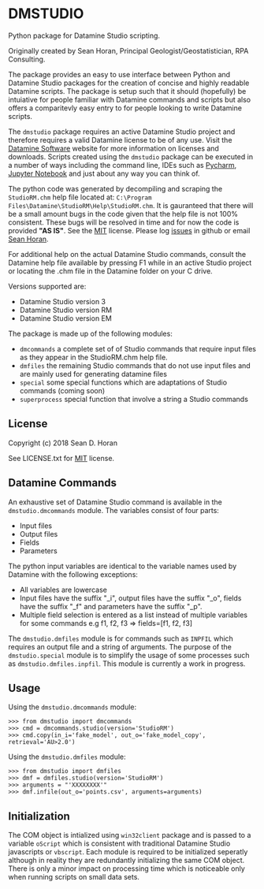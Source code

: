 DMSTUDIO
========

Python package for Datamine Studio scripting. 

Originally created by Sean Horan, Principal Geologist/Geostatistician, RPA Consulting.

The package provides an easy to use interface between Python and Datamine Studio packages for the creation of concise and highly readable Datamine scripts. The package is setup such that it should (hopefully) be intuiative for people familiar with Datamine commands and scripts but also offers a comparitevly easy entry to for people looking to write Datamine scripts.

The ``dmstudio`` package requires an active Datamine Studio project and therefore requires a valid Datamine license to be of any use. Visit the [Datamine Software](http://www.dataminesoftware.com) website for more information on licenses and downloads. Scripts created using the ``dmstudio`` package can be executed in a number of ways including the command line, IDEs such as [Pycharm](https://www.jetbrains.com/pycharm/), [Jupyter Notebook](http://jupyter.org/) and just about any way you can think of.

The python code was generated by decompiling and scraping the ``StudioRM.chm`` help file located at: ``C:\Program Files\Datamine\StudioRM\Help\StudioRM.chm``. It is gauranteed that there will be a small amount bugs in the code given that the help file is not 100% consistent. These bugs will be resolved in time and for now the code is provided **"AS IS"**. See the [MIT](https://github.com/seanhoran/dmstudio/blob/master/LICENSE.txt) license. Please log [issues](https://github.com/seanhoran/dmstudio/issues) in github or email [Sean Horan](mailto:sean.horan@rpacan.com).

For additional help on the actual Datamine Studio commands, consult the Datamine help file available by pressing F1 while in an active Studio project or locating the .chm file in the Datamine folder on your C drive.

Versions supported are:

* Datamine Studio version 3
* Datamine Studio version RM
* Datamine Studio version EM

The package is made up of the following modules:

* ``dmcommands`` a complete set of of Studio commands that require input files as they appear in the StudioRM.chm help file.
* ``dmfiles`` the remaining Studio commands that do not use input files and are mainly used for generating datamine files
* ``special`` some special functions which are adaptations of Studio commands (coming soon)
* ``superprocess`` special function that involve a string a Studio commands

License
-------

Copyright (c) 2018 Sean D. Horan

See LICENSE.txt for [MIT](https://github.com/seanhoran/dmstudio/blob/master/LICENSE.txt) license.

Datamine Commands
-----------------

An exhaustive set of Datamine Studio command is available in the ``dmstudio.dmcommands`` module. The variables consist of four parts:

* Input files
* Output files 
* Fields
* Parameters

The python input variables are identical to the variable names used by Datamine with the following exceptions:

* All variables are lowercase
* Input files have the suffix "_i", output files have the suffix "_o", fields have the suffix "_f" and parameters have the suffix "_p".
* Multiple field selection is entered as a list instead of multiple variables for some commands e.g f1, f2, f3 => fields=[f1, f2, f3]

The ``dmstudio.dmfiles`` module is for commands such as ``INPFIL`` which requires an output file and a string of arguments. The purpose of the ``dmstudio.special`` module is to simplify the usage of some processes such as ``dmstudio.dmfiles.inpfil``. This module is currently a work in progress.

Usage
-----

Using the ``dmstudio.dmcommands`` module:

    >>> from dmstudio import dmcommands
    >>> cmd = dmcommands.studio(version='StudioRM')
    >>> cmd.copy(in_i='fake_model', out_o='fake_model_copy', retrieval='AU>2.0')
    
Using the ``dmstudio.dmfiles`` module:

    >>> from dmstudio import dmfiles
    >>> dmf = dmfiles.studio(version='StudioRM')
    >>> arguments = "'XXXXXXXX'"
    >>> dmf.infile(out_o='points.csv', arguments=arguments)

Initialization
--------------

The COM object is intialized using ``win32client`` package and is passed to a variable ``oScript`` which is consistent with traditional Datamine Studio javascripts or ``vbscript``. Each module is required to be initialized seperatly although in reality they are redundantly initializing the same COM object. There is only a minor impact on processing time which is noticeable only when running scripts on small data sets.
